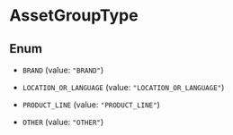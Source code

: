 

# AssetGroupType

## Enum


* `BRAND` (value: `"BRAND"`)

* `LOCATION_OR_LANGUAGE` (value: `"LOCATION_OR_LANGUAGE"`)

* `PRODUCT_LINE` (value: `"PRODUCT_LINE"`)

* `OTHER` (value: `"OTHER"`)



